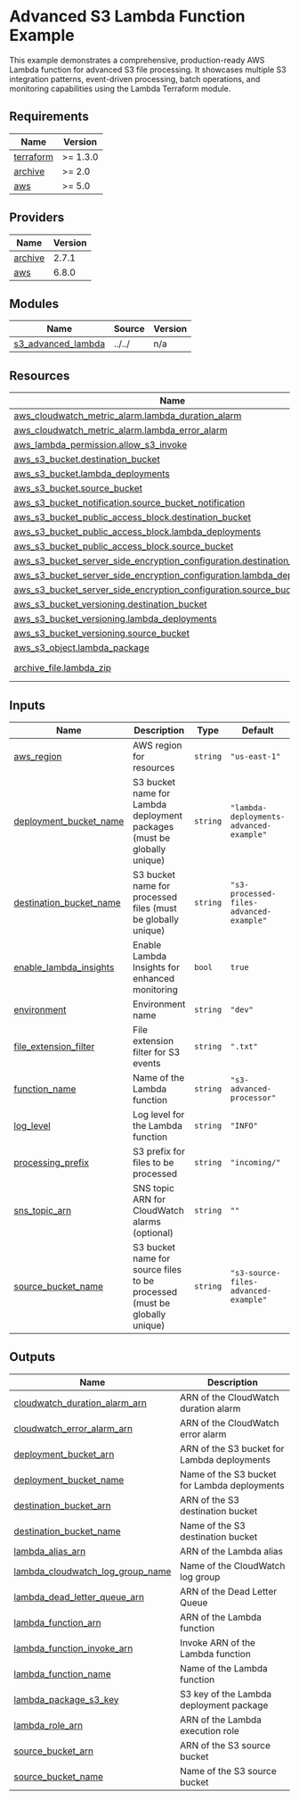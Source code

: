 # Advanced S3 Lambda Function Example

This example demonstrates a comprehensive, production-ready AWS Lambda function for advanced S3 file processing. It showcases multiple S3 integration patterns, event-driven processing, batch operations, and monitoring capabilities using the Lambda Terraform module.

<!-- BEGIN_TF_DOCS -->
## Requirements

| Name | Version |
|------|---------|
| <a name="requirement_terraform"></a> [terraform](#requirement\_terraform) | >= 1.3.0 |
| <a name="requirement_archive"></a> [archive](#requirement\_archive) | >= 2.0 |
| <a name="requirement_aws"></a> [aws](#requirement\_aws) | >= 5.0 |

## Providers

| Name | Version |
|------|---------|
| <a name="provider_archive"></a> [archive](#provider\_archive) | 2.7.1 |
| <a name="provider_aws"></a> [aws](#provider\_aws) | 6.8.0 |

## Modules

| Name | Source | Version |
|------|--------|---------|
| <a name="module_s3_advanced_lambda"></a> [s3\_advanced\_lambda](#module\_s3\_advanced\_lambda) | ../../ | n/a |

## Resources

| Name | Type |
|------|------|
| [aws_cloudwatch_metric_alarm.lambda_duration_alarm](https://registry.terraform.io/providers/hashicorp/aws/latest/docs/resources/cloudwatch_metric_alarm) | resource |
| [aws_cloudwatch_metric_alarm.lambda_error_alarm](https://registry.terraform.io/providers/hashicorp/aws/latest/docs/resources/cloudwatch_metric_alarm) | resource |
| [aws_lambda_permission.allow_s3_invoke](https://registry.terraform.io/providers/hashicorp/aws/latest/docs/resources/lambda_permission) | resource |
| [aws_s3_bucket.destination_bucket](https://registry.terraform.io/providers/hashicorp/aws/latest/docs/resources/s3_bucket) | resource |
| [aws_s3_bucket.lambda_deployments](https://registry.terraform.io/providers/hashicorp/aws/latest/docs/resources/s3_bucket) | resource |
| [aws_s3_bucket.source_bucket](https://registry.terraform.io/providers/hashicorp/aws/latest/docs/resources/s3_bucket) | resource |
| [aws_s3_bucket_notification.source_bucket_notification](https://registry.terraform.io/providers/hashicorp/aws/latest/docs/resources/s3_bucket_notification) | resource |
| [aws_s3_bucket_public_access_block.destination_bucket](https://registry.terraform.io/providers/hashicorp/aws/latest/docs/resources/s3_bucket_public_access_block) | resource |
| [aws_s3_bucket_public_access_block.lambda_deployments](https://registry.terraform.io/providers/hashicorp/aws/latest/docs/resources/s3_bucket_public_access_block) | resource |
| [aws_s3_bucket_public_access_block.source_bucket](https://registry.terraform.io/providers/hashicorp/aws/latest/docs/resources/s3_bucket_public_access_block) | resource |
| [aws_s3_bucket_server_side_encryption_configuration.destination_bucket](https://registry.terraform.io/providers/hashicorp/aws/latest/docs/resources/s3_bucket_server_side_encryption_configuration) | resource |
| [aws_s3_bucket_server_side_encryption_configuration.lambda_deployments](https://registry.terraform.io/providers/hashicorp/aws/latest/docs/resources/s3_bucket_server_side_encryption_configuration) | resource |
| [aws_s3_bucket_server_side_encryption_configuration.source_bucket](https://registry.terraform.io/providers/hashicorp/aws/latest/docs/resources/s3_bucket_server_side_encryption_configuration) | resource |
| [aws_s3_bucket_versioning.destination_bucket](https://registry.terraform.io/providers/hashicorp/aws/latest/docs/resources/s3_bucket_versioning) | resource |
| [aws_s3_bucket_versioning.lambda_deployments](https://registry.terraform.io/providers/hashicorp/aws/latest/docs/resources/s3_bucket_versioning) | resource |
| [aws_s3_bucket_versioning.source_bucket](https://registry.terraform.io/providers/hashicorp/aws/latest/docs/resources/s3_bucket_versioning) | resource |
| [aws_s3_object.lambda_package](https://registry.terraform.io/providers/hashicorp/aws/latest/docs/resources/s3_object) | resource |
| [archive_file.lambda_zip](https://registry.terraform.io/providers/hashicorp/archive/latest/docs/data-sources/file) | data source |

## Inputs

| Name | Description | Type | Default | Required |
|------|-------------|------|---------|:--------:|
| <a name="input_aws_region"></a> [aws\_region](#input\_aws\_region) | AWS region for resources | `string` | `"us-east-1"` | no |
| <a name="input_deployment_bucket_name"></a> [deployment\_bucket\_name](#input\_deployment\_bucket\_name) | S3 bucket name for Lambda deployment packages (must be globally unique) | `string` | `"lambda-deployments-advanced-example"` | no |
| <a name="input_destination_bucket_name"></a> [destination\_bucket\_name](#input\_destination\_bucket\_name) | S3 bucket name for processed files (must be globally unique) | `string` | `"s3-processed-files-advanced-example"` | no |
| <a name="input_enable_lambda_insights"></a> [enable\_lambda\_insights](#input\_enable\_lambda\_insights) | Enable Lambda Insights for enhanced monitoring | `bool` | `true` | no |
| <a name="input_environment"></a> [environment](#input\_environment) | Environment name | `string` | `"dev"` | no |
| <a name="input_file_extension_filter"></a> [file\_extension\_filter](#input\_file\_extension\_filter) | File extension filter for S3 events | `string` | `".txt"` | no |
| <a name="input_function_name"></a> [function\_name](#input\_function\_name) | Name of the Lambda function | `string` | `"s3-advanced-processor"` | no |
| <a name="input_log_level"></a> [log\_level](#input\_log\_level) | Log level for the Lambda function | `string` | `"INFO"` | no |
| <a name="input_processing_prefix"></a> [processing\_prefix](#input\_processing\_prefix) | S3 prefix for files to be processed | `string` | `"incoming/"` | no |
| <a name="input_sns_topic_arn"></a> [sns\_topic\_arn](#input\_sns\_topic\_arn) | SNS topic ARN for CloudWatch alarms (optional) | `string` | `""` | no |
| <a name="input_source_bucket_name"></a> [source\_bucket\_name](#input\_source\_bucket\_name) | S3 bucket name for source files to be processed (must be globally unique) | `string` | `"s3-source-files-advanced-example"` | no |

## Outputs

| Name | Description |
|------|-------------|
| <a name="output_cloudwatch_duration_alarm_arn"></a> [cloudwatch\_duration\_alarm\_arn](#output\_cloudwatch\_duration\_alarm\_arn) | ARN of the CloudWatch duration alarm |
| <a name="output_cloudwatch_error_alarm_arn"></a> [cloudwatch\_error\_alarm\_arn](#output\_cloudwatch\_error\_alarm\_arn) | ARN of the CloudWatch error alarm |
| <a name="output_deployment_bucket_arn"></a> [deployment\_bucket\_arn](#output\_deployment\_bucket\_arn) | ARN of the S3 bucket for Lambda deployments |
| <a name="output_deployment_bucket_name"></a> [deployment\_bucket\_name](#output\_deployment\_bucket\_name) | Name of the S3 bucket for Lambda deployments |
| <a name="output_destination_bucket_arn"></a> [destination\_bucket\_arn](#output\_destination\_bucket\_arn) | ARN of the S3 destination bucket |
| <a name="output_destination_bucket_name"></a> [destination\_bucket\_name](#output\_destination\_bucket\_name) | Name of the S3 destination bucket |
| <a name="output_lambda_alias_arn"></a> [lambda\_alias\_arn](#output\_lambda\_alias\_arn) | ARN of the Lambda alias |
| <a name="output_lambda_cloudwatch_log_group_name"></a> [lambda\_cloudwatch\_log\_group\_name](#output\_lambda\_cloudwatch\_log\_group\_name) | Name of the CloudWatch log group |
| <a name="output_lambda_dead_letter_queue_arn"></a> [lambda\_dead\_letter\_queue\_arn](#output\_lambda\_dead\_letter\_queue\_arn) | ARN of the Dead Letter Queue |
| <a name="output_lambda_function_arn"></a> [lambda\_function\_arn](#output\_lambda\_function\_arn) | ARN of the Lambda function |
| <a name="output_lambda_function_invoke_arn"></a> [lambda\_function\_invoke\_arn](#output\_lambda\_function\_invoke\_arn) | Invoke ARN of the Lambda function |
| <a name="output_lambda_function_name"></a> [lambda\_function\_name](#output\_lambda\_function\_name) | Name of the Lambda function |
| <a name="output_lambda_package_s3_key"></a> [lambda\_package\_s3\_key](#output\_lambda\_package\_s3\_key) | S3 key of the Lambda deployment package |
| <a name="output_lambda_role_arn"></a> [lambda\_role\_arn](#output\_lambda\_role\_arn) | ARN of the Lambda execution role |
| <a name="output_source_bucket_arn"></a> [source\_bucket\_arn](#output\_source\_bucket\_arn) | ARN of the S3 source bucket |
| <a name="output_source_bucket_name"></a> [source\_bucket\_name](#output\_source\_bucket\_name) | Name of the S3 source bucket |
<!-- END_TF_DOCS -->
